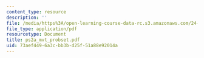 ```yaml
---
content_type: resource
description: ''
file: /media/https%3A/open-learning-course-data-rc.s3.amazonaws.com/24-951-introduction-to-syntax-fall-2003/73aef4496a3cbb3bd25f51a88e92014a_ps2a_mvt_probset.pdf
file_type: application/pdf
resourcetype: Document
title: ps2a_mvt_probset.pdf
uid: 73aef449-6a3c-bb3b-d25f-51a88e92014a
---
```

